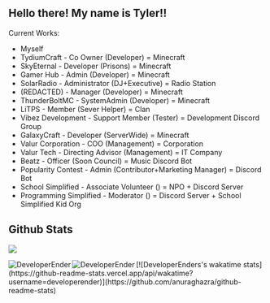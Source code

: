 ## Hello there! My name is Tyler!!

Current Works:
- Myself
- TydiumCraft - Co Owner (Developer) = Minecraft
- SkyEternal - Developer (Prisons) = Minecraft
- Gamer Hub - Admin (Developer) = Minecraft
- SolarRadio - Administrator (DJ+Executive) = Radio Station
- (REDACTED) - Manager (Developer) = Minecraft
- ThunderBoltMC - SystemAdmin (Developer) = Minecraft
- LiTPS - Member (Sever Helper) = Clan
- Vibez Development - Support Member (Tester) = Development Discord Group
- GalaxyCraft - Developer (ServerWide) = Minecraft
- Valur Corporation - COO (Management) = Corporation
- Valur Tech - Directing Advisor (Management) = IT Company
- Beatz - Officer (Soon Council) = Music Discord Bot
- Popularity Contest - Admin (Contributor+Marketing Manager) = Discord Bot
- School Simplified - Associate Volunteer () = NPO + Discord Server
- Programming Simplified - Moderator () = Discord Server + School Simplified Kid Org

## Github Stats

![](https://komarev.com/ghpvc/?username=DeveloperEnder)

<p align="left"><img align="left" src="https://github-readme-stats.vercel.app/api?username=DeveloperEnder&show_icons=true&locale=en&layout=compact&theme=radical&count_private=true" alt="DeveloperEnder" /></p>  
<p><img align="left" src="https://github-readme-streak-stats.herokuapp.com/?user=DeveloperEnder&theme=radical" alt="DeveloperEnder" /></p>
<p>[![DeveloperEnders's wakatime stats](https://github-readme-stats.vercel.app/api/wakatime?username=developerender)](https://github.com/anuraghazra/github-readme-stats)</p>
